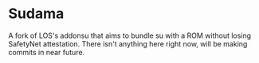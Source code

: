 # Sudama

A fork of LOS's addonsu that aims to bundle su with a ROM without losing SafetyNet attestation. There isn't anything here right now, will be making commits in near future.
